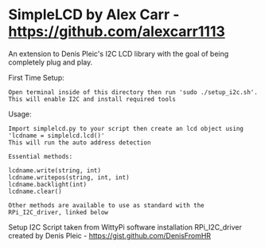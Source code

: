 # SimpleLCD by Alex Carr - https://github.com/alexcarr1113
 An extension to Denis Pleic's I2C LCD library with the goal of being completely plug and play.

 First Time Setup:

	Open terminal inside of this directory then run 'sudo ./setup_i2c.sh'. This will enable I2C and install required tools

 Usage:

	Import simplelcd.py to your script then create an lcd object using 'lcdname = simplelcd.lcd()'
	This will run the auto address detection
	
	Essential methods:
	
	lcdname.write(string, int)
	lcdname.writepos(string, int, int)
	lcdname.backlight(int)
	lcdname.clear()
	
	Other methods are available to use as standard with the RPi_I2C_driver, linked below


Setup I2C Script taken from WittyPi software installation
RPi_I2C_driver created by Denis Pleic - https://gist.github.com/DenisFromHR